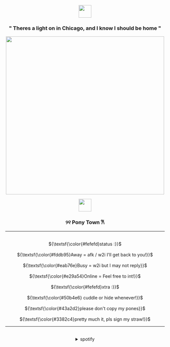 <p align="center">
      <img height=40 src="https://github.com/user-attachments/assets/dfca7c07-1b9b-4637-89c2-12c8c945b3b0">
    </p>
 <h3 align="center">          
" Theres a light on in Chicago, and I know I should be home "
    </h3>



<p align="center">
      <img height=500 src="https://github.com/user-attachments/assets/37827a16-759f-4c9c-b968-90eb0d02d0bf">
    </p>
<p align="center">

<p align="center">
      <img height=40 src="https://github.com/user-attachments/assets/687e586c-ced1-488a-8088-e1f036f6e57c">
</p>
  
  <h3 align="center">          
୨୧  Pony Town  𐙚   
    </h3>

<hr class="solid">

<p align="center"> 
   <br> ${\textsf{\color{#fefefd}status :}}$
   <br>
   <br> ${\textsf{\color{#fddb95}Away = afk / w2i I'll get back to you!}}$
   <br>
   <br> ${\textsf{\color{#eab76e}Busy = w2i but I may not reply}}$
   <br>
   <br> ${\textsf{\color{#e29a54}Online = Feel free to int!}}$ 
   <br>
   <br> ${\textsf{\color{#fefefd}xtra :}}$ 
   <br>
   <br> ${\textsf{\color{#50b4e6} cuddle or hide whenever!}}$
   <br>
   <br> ${\textsf{\color{#43a2d2}please don't copy my pones}}$ 
   <br>
   <br> ${\textsf{\color{#3382c4}pretty much it, pls sign my straw!}}$
   <br>
   </p>
   <hr class="solid"> 
   
<br>
<div align="center">
<details>
<summary>spotify</summary>

[![spotify-github-profile](https://spotify-github-profile.kittinanx.com/api/view?uid=31umivrnaxahj6cwse3vgvyyx5uy&cover_image=false&theme=default&show_offline=true&background_color=121212&interchange=true&bar_color_cover=false&bar_color=ffffff)](https://github.com/kittinan/spotify-github-profile)
<br>



![](https://komarev.com/ghpvc/?username=WAMHI&color=808080)
    
